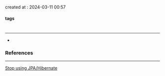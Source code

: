 created at : 2024-03-11 00:57

#### tags

#

--- 

 - 

### References
---
[Stop using JPA/Hibernate](https://www.stemlaur.com/blog/2021/03/30/tech-hibern-hate/)
